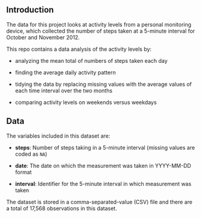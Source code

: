 ## Introduction

The data for this project looks at activity levels from a personal monitoring device, which collected the number of steps taken at a 5-minute interval for October and November 2012.

This repo contains a data analysis of the activity levels by: 

* analyzing the mean total of numbers of steps taken each day 

* finding the average daily activity pattern

* tidying the data by replacing missing values with the average values of each time interval over the two months 

* comparing activity levels on weekends versus weekdays 

## Data

The variables included in this dataset are:

* **steps**: Number of steps taking in a 5-minute interval (missing values are coded as `NA`)

* **date**: The date on which the measurement was taken in YYYY-MM-DD format

* **interval**: Identifier for the 5-minute interval in which measurement was taken

The dataset is stored in a comma-separated-value (CSV) file and there
are a total of 17,568 observations in this
dataset. 